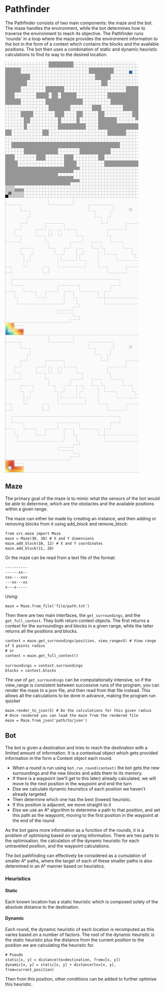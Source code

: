 # Pathfinder
The Pathfinder consists of two main components: the maze and the bot.
The maze handles the environment, while the bot determines how to traverse the environment to reach its objective.
The Pathfinder runs 'rounds' in a loop where the maze provides the environment information to the bot in the form of a context which contains the blocks and the available positions. The bot then uses a combination of static and dynamic heuristic calculations to find its way to the desired location.

![Position Demo](demo/demo_mp.gif)
![Static Demo](demo/demo_sp.gif)
![Dynamic Demo](demo/demo_dp.gif)

## Maze
The primary goal of the maze is to mimic what the sensors of the bot would be able to determine, which are the obstacles and the available positions within a given range.

The maze can either be made by creating an instance, and then adding or removing blocks from it using add_block and remove_block:
```
from src.maze import Maze
maze = Maze(30, 30) # X and Y dimensions
maze.add_block(10, 12) # X and Y coordinates
maze.add_block(11, 20)
```
Or the maze can be read from a text file of the format:
```
----------
------xx--
xxx----xxx
---xx---xx
x---x-----
```
Using:
```
maze = Maze.from_file('file/path.txt')
```
Then there are two main interfaces, the `get_surroundings`, and the `get_full_context`. They both return context objects. The first returns a context for the surroundings and blocks in a given range, while the latter returns all the positions and blocks.
```
context = maze.get_surroundings(position, view_range=5) # View range of 5 points radius
# or
context = maze.get_full_context()

surroundings = context.surroundings
blocks = context.blocks
```
The use of `get_surroundings` can be computationally intensive, so if the view_range is consistent between successive runs of the program, you can render the maze to a json file, and then read from that file instead. This allows all the calculations to be done in advance, making the program run quicker
```
maze.render_to_json(5) # Do the calculations for this given radius
# Once rendered you can load the maze from the rendered file
maze = Maze.from_json('path/to/json')
```

## Bot
The bot is given a destination and tries to reach the destination with a limited amount of information. It is a contextual object which gets provided information in the form a Context object each round.
* When a round is run using `bot.run_round(context)` the bot gets the new surroundings and the new blocks and adds them to its memory.
* If there is a waypoint (we'll get to this later) already calculated, we will move to the next position in the waypoint and end the turn
* Else we calculate dynamic heuristics of each position we haven't already targeted
* Then determine which one has the best (lowest) heuristic.
* If this position is adjacent, we move straight to it
* Else we use an A* algorithm to determine a path to that position, and set this path as the waypoint, moving to the first position in the waypoint at the end of the round

As the bot gains more information as a function of the rounds, it is a problem of optimising based on varying information. There are two parts to the optimisation, the calculation of the dynamic heuristic for each untravelled position, and the waypoint calculations.

The bot pathfinding can effectively be considered as a cumulation of smaller A* paths, where the target of each of these smaller paths is also determined in an A* manner based on heuristics.

### Heuristics
#### Static
Each known location has a static heuristic which is composed solely of the absolute distance to the destination.
#### Dynamic
Each round, the dynamic heuristic of each location is recomputed as this varies based on a number of factors. The root of the dynamic heuristic is the static heuristic plus the distance from the current position to the position we are calculating the heuristic for.
```
# Pseudo
static[x, y] = distance(to=destination, from=[x, y])
dynamic[x, y] = static[x, y] + distance(to=[x, y], from=current_position)
```
Then from this position, other conditions can be added to further optimise this heuristic.
